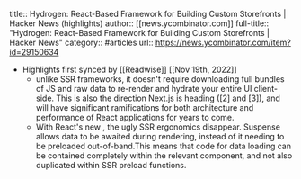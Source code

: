 title:: Hydrogen: React-Based Framework for Building Custom Storefronts | Hacker News (highlights)
author:: [[news.ycombinator.com]]
full-title:: "Hydrogen: React-Based Framework for Building Custom Storefronts | Hacker News"
category:: #articles
url:: https://news.ycombinator.com/item?id=29150634

- Highlights first synced by [[Readwise]] [[Nov 19th, 2022]]
	- unlike SSR frameworks, it doesn't require downloading full bundles of JS and raw data to re-render and hydrate your entire UI client-side. This is also the direction Next.js is heading ([2] and [3]), and will have significant ramifications for both architecture and performance of React applications for years to come.
	- With React's new <Suspense>, the ugly SSR ergonomics disappear.  Suspense allows data to be awaited during rendering, instead of it needing to be preloaded out-of-band.This means that code for data loading can be contained completely within the relevant component, and not also duplicated within SSR preload functions.